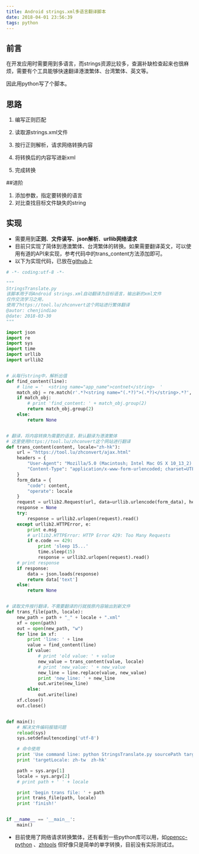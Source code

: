 ```yaml
---
title: Android strings.xml多语言翻译脚本
date: 2018-04-01 23:56:39
tags: python
---
```


## 前言

在开发应用时需要用到多语言，而strings资源比较多，查漏补缺检查起来也很麻烦，需要有个工具能够快速翻译港澳繁体、台湾繁体、英文等。

因此用python写了个脚本。

## 思路

1. 编写正则匹配

2. 读取源strings.xml文件

3. 按行正则解析，请求网络转换内容

4. 将转换后的内容写进新xml

5. 完成转换

##进阶

1. 添加参数，指定要转换的语言
2. 对比查找目标文件缺失的string

## 实现

- 需要用到**正则**、**文件读写**、**json解析**、**urllib网络请求** 
- 目前只实现了简体到港澳繁体、台湾繁体的转换。如果需要翻译英文，可以使用有道的API来实现，参考代码中的trans_content方法添加即可。
- 以下为实现代码，已放在[github](https://github.com/chenjindiao/PythonTools)上

~~~python
# -*- coding:utf-8 -*-

"""
StringsTranslate.py
该脚本用于将Android strings.xml自动翻译为目标语言，输出新的xml文件
仅作交流学习之用，
使用了https://tool.lu/zhconvert这个网站进行繁体翻译
@autor: chenjindiao
@date: 2018-03-30
"""

import json
import re
import sys
import time
import urllib
import urllib2


# 从每行string中，解析出值
def find_content(line):
    # line = '  <string name="app_name">contnet</string>  '
    match_obj = re.match(r'.*?<string name="(.*?)">(.*?)</string>.*?', line, )
    if match_obj:
        # print 'find_content: ' + match_obj.group(2)
        return match_obj.group(2)
    else:
        return None


# 翻译，将内容转换为需要的语言，默认翻译为港澳繁体
# 这里使用https://tool.lu/zhconvert这个网站进行翻译
def trans_content(content, locale="zh-hk"):
    url = "https://tool.lu/zhconvert/ajax.html"
    headers = {
        "User-Agent": "Mozilla/5.0 (Macintosh; Intel Mac OS X 10_13_2) AppleWebKit/537.36",
        "Content-Type": "application/x-www-form-urlencoded; charset=UTF-8"
    }
    form_data = {
        "code": content,
        "operate": locale
    }
    request = urllib2.Request(url, data=urllib.urlencode(form_data), headers=headers)
    response = None
    try:
        response = urllib2.urlopen(request).read()
    except urllib2.HTTPError, e:
        print e.msg
        # urllib2.HTTPError: HTTP Error 429: Too Many Requests
        if e.code == 429:
            print 'sleep 15...'
            time.sleep(15)
            response = urllib2.urlopen(request).read()
    # print response
    if response:
        data = json.loads(response)
        return data['text']
    else:
        return None


# 读取文件按行翻译，不需要翻译的行就按原内容输出到新文件
def trans_file(path, locale):
    new_path = path + "_" + locale + ".xml"
    xf = open(path)
    out = open(new_path, "w")
    for line in xf:
        print 'line: ' + line
        value = find_content(line)
        if value:
            # print 'old value: ' + value
            new_value = trans_content(value, locale)
            # print 'new_value: ' + new_value
            new_line = line.replace(value, new_value)
            print 'new_line: ' + new_line
            out.write(new_line)
        else:
            out.write(line)
    xf.close()
    out.close()


def main():
    # 解决文件编码报错问题
    reload(sys)
    sys.setdefaultencoding('utf-8')

    # 命令使用
    print 'Use command line: python StringsTranslate.py sourcePath targetLocale'
    print 'targetLocale: zh-tw  zh-hk'

    path = sys.argv[1]
    locale = sys.argv[2]
    # print path + ' ' + locale

    print 'begin trans file: ' + path
    print trans_file(path, locale)
    print 'finish!'


if __name__ == '__main__':
    main()

~~~

- 目前使用了网络请求转换繁体，还有看到一些python库可以用，如[opencc-python](https://pypi.python.org/pypi/opencc-python/) 、[zhtools](https://github.com/skydark/nstools/tree/master/zhtools) 但好像只是简单的单字转换，目前没有实际测试过。